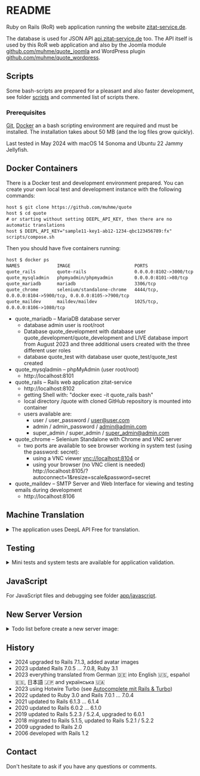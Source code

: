 # README

Ruby on Rails (RoR) web application running the website [zitat-service.de](https://www.zitat-service.de).

The database is used for JSON API [api.zitat-service.de](https://api.zitat-service.de) too.
The API itself is used by this RoR web application and also by the Joomla module
[github.com/muhme/quote_joomla](https://github.com/muhme/quote_joomla) and WordPress plugin
[github.com/muhme/quote_wordpress](https://github.com/muhme/quote_wordpress).

## Scripts

Some bash-scripts are prepared for a pleasant and also faster development, see folder [scripts](./scripts/) and
commented list of scripts there.


### Prerequisites

[Git](https://git-scm.com/), [Docker](https://www.docker.com/) an a bash scripting environment are required and must be installed. The installation takes about 50 MB (and the log files grow quickly).

Last tested in May 2024 with macOS 14 Sonoma and Ubuntu 22 Jammy Jellyfish.

## Docker Containers
There is a Docker test and development environment prepared.
You can create your own local test and development instance with the following commands:
```
host $ git clone https://github.com/muhme/quote
host $ cd quote
# or starting without setting DEEPL_API_KEY, then there are no automatic translations
host $ DEEPL_API_KEY="sample11-key1-ab12-1234-qbc123456789:fx" scripts/compose.sh
```
Then you should have five containers running:
```
host $ docker ps
NAMES              IMAGE                        PORTS
quote_rails        quote-rails                  0.0.0.0:8102->3000/tcp
quote_mysqladmin   phpmyadmin/phpmyadmin        0.0.0.0:8101->80/tcp
quote_mariadb      mariadb                      3306/tcp
quote_chrome       selenium/standalone-chrome   4444/tcp, 0.0.0.0:8104->5900/tcp, 0.0.0.0:8105->7900/tcp
quote_maildev      maildev/maildev              1025/tcp, 0.0.0.0:8106->1080/tcp
```
* quote_mariadb – MariaDB database server
  * database admin user is root/root
  * Database quote_development with database user quote_development/quote_development and LIVE database import from August 2023 and three additional users created with the three different user roles 
  * database quote_test with database user quote_test/quote_test created
* quote_mysqladmin – phpMyAdmin (user root/root)
  * http://localhost:8101
* quote_rails – Rails web application zitat-service
  * http://localhost:8102
  * getting Shell with: "docker exec -it quote_rails bash"
  * local directory /quote with cloned GitHub repository is mounted into container
  * users available are:
    * user / user_password / user@user.com
    * admin / admin_password / admin@admin.com
    * super_admin / super_admin / super_admin@admin.com
* quote_chrome – Selenium Standalone with Chrome and VNC server
  * two ports are available to see browser working in system test (using the password: secret):
    * using a VNC viewer [vnc://localhost:8104](vnc://localhost:8104) or
    * using your browser (no VNC client is needed) http://localhost:8105/?autoconnect=1&resize=scale&password=secret
* quote_maildev – SMTP Server and Web Interface for viewing and testing emails during development
  * http://localhost:8106

## Machine Translation
<details>
  <summary>The application uses DeepL API Free for translation.</summary>
  
  You can register there for free and then use your own key in the rails application, in the tests and for translations
  with i18n-tasks command. The key is set in `.env` file and rails container's `.bashrc` by the `scripts/compose.sh` or you can add it later.

Then you can use `i18n-tasks` within the Rails container to check if the keys are ok, normalize the order or
translate missing keys:
```
host $ docker exec -it quote_rails i18n-tasks health
host $ docker exec -it quote_rails i18n-tasks normalize
host $ docker exec -it quote_rails bash -c ". ~/.bashrc && i18n-tasks translate-missing --backend=deepl"
```
</details>

## Testing

<details>
  <summary>Mini tests and system tests are available for application validation.</summary>

  You can run mini tests and system tests with:
  ```
  host $ scripts/test.sh
  ```

  Mini tests are sometimes integration tests, when the interaction with external services
  such as Deepl or Gravatar is also tested.

  After running the tests you can find simplecov report in the directory coverage, e.g.:
  ![simplecov.png](/app/assets/images/simplecov.png)

  While the system tests are running, you can access the test environment web application in parallel via http://localhost:8112.
  Or you can start the Rails server for the test environment manually inside the docker container:
  ```
  quote_rails $ export PORT=3100 && rails server --environment test -P /tmp/test.pid
  ```

:point_right: If you are using Rails 7.1.3.2 there is a hack needed to run the system tests. `scripts/compose.sh`
is doing it by extending line #19 in file
`/usr/local/bundle/gems/actionpack-7.1.3.2/lib/action_dispatch/system_testing/driver.rb`,
see [rails/issues/50827](https://github.com/rails/rails/issues/50827):
```
< @browser.preload
> @browser.preload unless @options[:browser] == :remote
```
</details>

## JavaScript

For JavaScript files and debugging see folder [app/javascript](./app/javascript/).

## New Server Version
<details>
  <summary>Todo list before create a new server image:</summary>

* bundle update
* check ES Module Shims for new version
  * https://www.npmjs.com/package/es-module-shims
  * download into public/javascripts and removing source map reference in the end
* git commit -a
* scripts/compose.sh && scripts/test.sh
* git push
* drop folder `quote` into trash and create fresh new and test:
  * git clone https://github.com/muhme/quote
  * cd quote && scripts/compose.sh build && scripts/test.sh

</details>

## History

* 2024 upgraded to Rails 7.1.3, added avatar images
* 2023 updated Rails 7.0.5 ... 7.0.8, Ruby 3.1
* 2023 everything translated from German 🇩🇪 into English 🇺🇸, español 🇪🇸, 日本語 🇯🇵 and українська 🇺🇦
* 2023 using Hotwire Turbo (see [Autocomplete mit Rails & Turbo](https://www.consulting.heikol.de/en/blog/autocomplete-ruby-on-rails-turbo/))
* 2022 updated to Ruby 3.0 and Rails 7.0.1 ... 7.0.4
* 2021 updated to Rails 6.1.3 ... 6.1.4
* 2020 updated to Rails 6.0.2 ... 6.1.0
* 2019 updated to Rails 5.2.3 / 5.2.4, upgraded to 6.0.1
* 2018 migrated to Rails 5.1.5, updated to Rails 5.2.1 / 5.2.2
* 2009 upgraded to Rails 2.0
* 2006 developed with Rails 1.2

## Contact

Don't hesitate to ask if you have any questions or comments.
